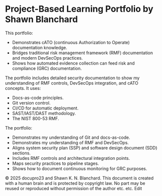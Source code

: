 # Project-Based Learning Portfolio by Shawn Blanchard

This portfolio:<br>
- Demonstrates cATO (continuous Authorization to Operate) documentation knowledge. 
- Bridges traditional risk
management framework (RMF) documentation and modern DevSecOps practices.<br>
- Shows how automated evidence collection can feed risk and compliance (GRC) documentation.<br> 

The portfolio includes detailed security documentation to show my understanding of RMF controls, DevSecOps integration, and cATO concepts. It uses:<br>
- Docs-as-code principles.<br>
- Git version control.<br>
- CI/CD for automatic deployment.<br>
- SAST/IAST/DAST methodology.<br>
- The NIST 800-53 RMF.<br> 

The portfolio:<br>
- Demonstrates my understanding of Git and docs-as-code.<br>
- Demonstrates my understanding of RMF and DevSecOps.<br>
- Aligns system security plan (SSP) and software design document (SDD) sections.<br>
- Includes RMF controls and architectural integration points.<br>
- Maps security practices to pipeline stages.<br>
- Shows how to document continuous monitoring for GRC purposes.<br>

© 2025 docupro23 and Shawn K. N. Blanchard. This document is created with a human brain and is protected by copyright law. No part may be reused or reproduced without permission of the author etc. etc. Edit

